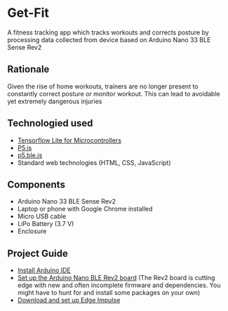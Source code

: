 # Get-Fit
A fitness tracking app which tracks workouts and corrects posture by processing data collected from device based on Arduino Nano 33 BLE Sense Rev2

## Rationale
Given the rise of home workouts, trainers are no longer present to constantly correct posture or monitor workout. This can lead to avoidable yet extremely dangerous injuries

## Technologied used
* [Tensorflow Lite for Microcontrollers](https://www.tensorflow.org/lite/microcontrollers)
* [P5.js](https://p5js.org/)
* [p5.ble.js](https://itpnyu.github.io/p5ble-website/)
* Standard web technologies (HTML, CSS, JavaScript)

## Components
* Arduino Nano 33 BLE Sense Rev2
* Laptop or phone with Google Chrome installed
* Micro USB cable
* LiPo Battery (3.7 V)
* Enclosure

## Project Guide
* [Install Arduino IDE](https://wiki-content.arduino.cc/en/software) 
* [Set up the Arduino Nano BLE Rev2 board](https://docs.arduino.cc/hardware/nano-33-ble-sense-rev2)   (The Rev2 board is cutting edge with new and often incomplete firmware and dependencies. You might have to hunt for and install some packages on your own)
* [Download and set up Edge Impulse]()
